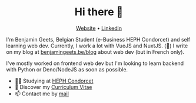 <h1 align="center">Hi there 👋</h1>

<p align="center">
  <a href="https://benjamingeets.be">Website</a> •
  <a href="https://www.linkedin.com/in/benjamingeets">Linkedin</a>
</p>

I'm Benjamin Geets, Belgian Student (e-Business HEPH Condorcet) and self learning web dev. Currently, I work a lot with VueJS and NuxtJS. (💚)
I write on my blog at [benjamingeets.be/blog](https://benjamingeets.be/blog) about web dev (but in French only).

I've mostly worked on frontend web dev but I'm looking to learn backend with Python or Deno/NodeJS as soon as possible. 

* 👨‍🎓 Studying at [HEPH Condorcet](https://condorcet.be) <br/>
* 📄 Discover my [Curriculum Vitae](https://benjamingeets.be/Benjamin_Geets_CV.pdf)<br/>
* 📫 Contact me by [mail](mailto:bgeets@icloud.com) 


